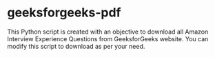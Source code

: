 geeksforgeeks-pdf
=================

This Python script is created with an objective to download all Amazon Interview Experience Questions from GeeksforGeeks website. You can modify this script to download as per your need.
